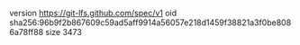 version https://git-lfs.github.com/spec/v1
oid sha256:96b9f2b867609c59ad5aff9914a56057e218d1459f38821a3f0be8086a78ff88
size 3473

